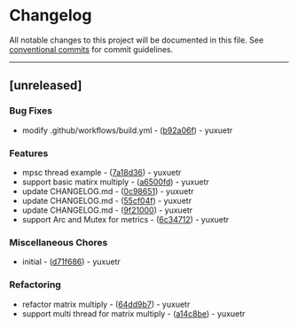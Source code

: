 # Changelog

All notable changes to this project will be documented in this file. See [conventional commits](https://www.conventionalcommits.org/) for commit guidelines.

---
## [unreleased]

### Bug Fixes

- modify .github/workflows/build.yml - ([b92a06f](https://github.com/yuxuetr/rust-template/commit/b92a06fa5541f0411716d5055f537ea5217e430b)) - yuxuetr

### Features

- mpsc thread example - ([7a18d36](https://github.com/yuxuetr/rust-template/commit/7a18d366099293932a144cf04f4ba5ee6873d9e4)) - yuxuetr
- support basic matirx multiply - ([a6500fd](https://github.com/yuxuetr/rust-template/commit/a6500fd74e3f1ba456780dbedf4948d902ab16ac)) - yuxuetr
- update CHANGELOG.md - ([0c98651](https://github.com/yuxuetr/rust-template/commit/0c986518e9fb125a4bd0bcb6f608763b17364fb6)) - yuxuetr
- update CHANGELOG.md - ([55cf04f](https://github.com/yuxuetr/rust-template/commit/55cf04f36574337df327e07405788b49810cc289)) - yuxuetr
- update CHANGELOG.md - ([9f21000](https://github.com/yuxuetr/rust-template/commit/9f2100073b48bca275c9bdc81aa8edc78f75c727)) - yuxuetr
- support Arc and Mutex for metrics - ([6c34712](https://github.com/yuxuetr/rust-template/commit/6c347128a958b5b264def810e9d9e89b888e1e07)) - yuxuetr

### Miscellaneous Chores

- initial - ([d71f686](https://github.com/yuxuetr/rust-template/commit/d71f686d73919bca1eb67c43a849a4c17ce8e1f4)) - yuxuetr

### Refactoring

- refactor matrix multiply - ([64dd9b7](https://github.com/yuxuetr/rust-template/commit/64dd9b7804c94b931863a21698bb2bdf39c3774d)) - yuxuetr
- support multi thread for matrix multiply - ([a14c8be](https://github.com/yuxuetr/rust-template/commit/a14c8be74f0efff735be388c4e2b01f3babf7ce7)) - yuxuetr

<!-- generated by git-cliff -->
